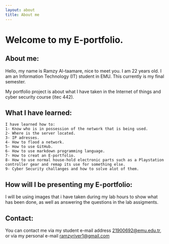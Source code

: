```yaml
---
layout: about
title: About me
---
```

# Welcome to my E-portfolio.

## About me:

Hello, my name is Ramzy Al-taamare, nice to meet you.
I am 22 years old.
I am an Information Technology (IT) student in EMU.
This currently is my final semester.

My portfolio project is about what I have taken in the Internet of things and cyber security course (itec 442).

## What I have learned:
```
I have learned how to:
1- Know who is in possession of the network that is being used.
2- Where is the server located.
3- IP adresses.
4- How to flood a network.
5- How to use GitHub.
6- How to use markdown programming language.
7- How to creat an E-portfolio.
8- How to use normal house-hold electronic parts such as a Playstation controller gear and remap its use for something else.
9- Cyber Security challanges and how to solve alot of them.
```
## How will I be presenting my E-portfolio:

I will be using images that i have taken during my lab hours to show what has been done, as well as answering the questions in the lab assigments.

## Contact: 

You can contact me via my student e-mail address 21900692@emu.edu.tr, or via my personal e-mail ramzyriver1@gmail.com 
